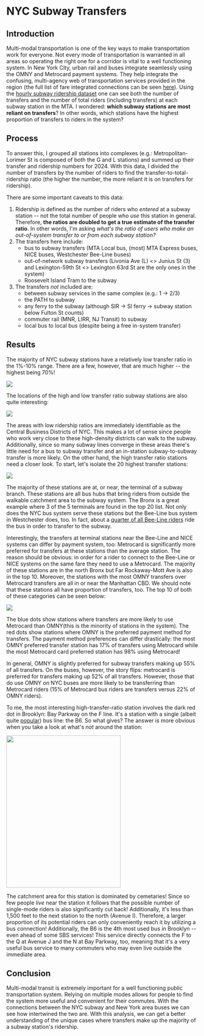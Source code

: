 # NYC Subway Transfers

## Introduction
Multi-modal transportation is one of the key ways to make transportation work for everyone. Not every mode of transportation is warranted in all areas so operating the right one for a corridor is vital to a well functioning system. In New York City, urban rail and buses integrate seamlessly using the OMNY and Metrocard payment systems. They help integrate the confusing, multi-agency web of transportation services provided in the region (the full list of fare integrated connections can be seen [here](https://en.wikipedia.org/wiki/New_York_City_transit_fares#Current_fares)). Using the [hourly subway ridership dataset](https://data.ny.gov/Transportation/MTA-Subway-Hourly-Ridership-2020-2024/wujg-7c2s/about_data) one can see both the number of transfers and the number of total riders (including transfers) at each subway station in the MTA. I wondered: **which subway stations are most reliant on transfers**? In other words, which stations have the highest proportion of transfers to riders in the system?  

## Process
To answer this, I grouped all stations into complexes (e.g.: Metropolitan-Lorimer St is composed of both the G and L stations) and summed up their transfer and ridership numbers for 2024. With this data, I divided the number of transfers by the number of riders to find the transfer-to-total-ridership ratio (the higher the number, the more reliant it is on transfers for ridership). 

There are some important caveats to this data:
1. Ridership is defined as the number of riders who *entered* at a subway station -- not the total number of people who *use* this station in general. Therefore, **the ratios are doubled to get a true estimate of the transfer ratio**. In other words, I'm asking *what's the ratio of users who make an out-of-system transfer to or from each subway station?*
2. The transfers here include:
    - bus to subway transfers (MTA Local bus, (most) MTA Express buses, NICE buses, Westchester Bee-Line buses)
    - out-of-network subway transfers (Livonia Ave (L) <> Junius St (3) and Lexington-59th St <> Lexington 63rd St are the only ones in the system)
    - Roosevelt Island Tram to the subway
3. The transfers *not* included are:
    - between subway services in the same complex (e.g.: 1 -> 2/3)
    - the PATH to subway
    - any ferry to the subway (although SIR -> SI ferry -> subway station below Fulton St counts)
    - commuter rail (MNR, LIRR, NJ Transit) to subway
    - local bus to local bus (despite being a free in-system transfer)
 
## Results
The majority of NYC subway stations have a relatively low transfer ratio in the 1%-10% range. There are a few, however, that are much higher -- the highest being 70%! 

![](saved_data/distribution_of_station_transfer_ratios.png)

The locations of the high and low transfer ratio subway stations are also quite interesting: 

![](saved_data/all_station_transfer_ratios.png)

The areas with low ridership ratios are immediately identifiable as the Central Business Districts of NYC. This makes a lot of sense since people who work very close to these high-density districts can walk to the subway. Additionally, since so many subway lines converge in these areas there's little need for a bus to subway transfer and an in-station subway-to-subway transfer is more likely. On the other hand, the high transfer ratio stations need a closer look. To start, let's isolate the 20 highest transfer stations: 

![](saved_data/top_20_station_transfer_ratios.png)

The majority of these stations are at, or near, the terminal of a subway branch. These stations are all bus hubs that bring riders from outside the walkable catchment area to the subway system. The Bronx is a great example where 3 of the 5 terminals are found in the top 20 list. Not only does the NYC bus system serve these stations but the Bee-Line bus system in Westchester does, too. In fact, about a [quarter of all Bee-Line riders](https://tstc.org/wp-content/uploads/2024/07/2024-07-08_Buzz-on-the-Bee-Line-2.0.pdf) ride the bus in order to transfer to the subway. 

Interestingly, the transfers at terminal stations near the Bee-Line and NICE systems can differ by payment system, too: Metrocard is significantly more preferred for transfers at these stations than the average station. The reason should be obvious: in order for a rider to connect to the Bee-Line or NICE systems on the same fare they need to use a Metrocard. The majority of these stations are in the north Bronx but Far Rockaway-Mott Ave is also in the top 10. Moreover, the stations with the most OMNY transfers over Metrocard transfers are all in or near the Manhattan CBD. We should note that these stations all have proportion of transfers, too. The top 10 of both of these categories can be seen below: 

![](saved_data/station_transfer_ratios_by_payment.png)

The blue dots show stations where transfers are more likely to use Metrocard than OMNY(this is the minority of stations in the system). The red dots show stations where OMNY is the preferred payment method for transfers. The payment method preferences can differ drastically: the most OMNY preferred transfer station has 17% of transfers using Metrocard while the most Metrocard card preferred station has 98% using Metrocard! 

In general, OMNY is slightly preferred for subway transfers making up 55% of all transfers. On the buses, however, the story flips: metrocard is preferred for transfers making up 52% of all transfers. However, those that do use OMNY on NYC buses are more likely to be transferring than Metrocard riders (15% of Metrocard bus riders are transfers versus 22% of OMNY riders).

To me, the most interesting high-transfer-ratio station involves the dark red dot in Brooklyn: Bay Parkway on the F line. It's a station with a single (albeit quite [popular](https://www.mta.info/document/113336)) bus line: the B6. So what gives? The answer is more obvious when you take a look at what's *not* around the station: 

<img src="saved_data/Bay_Pkwy_screenshot.png" width="300" height="400">

The catchment area for this station is dominated by cemetaries! Since so few people *live* near the station it follows that the possible number of single-mode riders is also significantly cut back! Additionally, it's less than 1,500 feet to the next station to the north (Avenue I). Therefore, a larger proportion of its potential riders can only conveniently reach it by utilizing a bus connection! Additionally, the B6 is the 4th most used bus in Brooklyn -- even ahead of some SBS services! This service directly connects the F to the Q at Avenue J and the N at Bay Parkway, too, meaning that it's a very useful bus service to many commuters who may even live outside the immediate area.  

## Conclusion
Multi-modal transit is extremely important for a well functioning public transportation system. Relying on multiple modes allows for people to find the system more useful and convenient for their commutes. With the connections between the NYC subway and New York area buses we can see how intertwined the two are. With this analysis, we can get a better understanding of the unique cases where transfers make up the majority of a subway station's ridership. 
